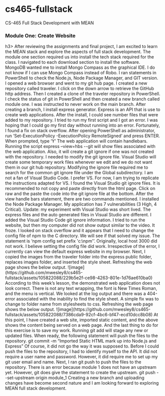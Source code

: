 # cs465-fullstack
CS-465 Full Stack Development with MEAN
<h3>Module One: Create Website</h3>h3>
After reviewing the assignments and final project, I am excited to learn the MEAN stack and explore the aspects of full stack development. The module one section required us into install the tech stack required for the class. I navigated to each download section to install the software. MongoDB wanted me to install Mongo Compass as the graphical IDE. I do not know if I can use Mongo Compass instead of Robo.
I ran statements in PowerShell to check the Node.js, Node Package Manager, and GIT version. I opened a web browser and went to my git hub page. I created a new repository called traveler. I click on the down arrow to retrieve the GitHub http address. Then I created a clone of the traveler repository in PowerShell.
I check the status of git in PowerShell and then created a new branch called module one. I was instructed to never work on the main branch. After creating a branch, I install express generator. Express is an API that is use to create web applications. After the install, I could see number files that were added to my repository.
I tried to run my first script and I got an error. I was hoping that I could go my first day without running into an error. Fortunately, I found a fix on stack overflow. After opening PowerShell as administrator, run ‘Set-ExecutionPolicy -ExecutionPolicy RemoteSigned’ and press ENTER. When prompted, type ‘Y’
The web application will contain handlebars. Running the script express –view=hbs --git will show files associated with the web application. Also, it will create a git ignore if one was not created with the repository. I needed to modify the git ignore file. Visual Studio will create some temporary work files whenever we edit and we do not want them in our git hub repository.
Modifying the ignore file required me to search for the common git ignore file under the Global subdirectory. I am not a fan of Visual Studio Code. I prefer VS. For now, I am trying to replicate the instructions adapted for VS. I found the Visual Studio git ignore files. It is recommended to not copy and paste directly from the html page. Click on raw and the paste the code into the git ignore file at the bottom.
After the view handle bars statement, there are two commands mentioned. I installed the Node Package Manager. My application has 7 vulnerabilities (3 High, 4 Critical). 
Update: my experiment with Visual Studio was short lived. The express files and the auto generated files in Visual Studio are different. I added the Visual Studio Code git ignore information. I tried to run the website, but then my computer did not show output similar to the video. It froze.
I looked on stack overflow and it appears that I need to change the config file of npm to the C directory. We will see if that solved my issue. The statement is ‘npm config set prefix 'c:\npm'’. Originally, local host 3000 did not work. I believe setting the config file did work. Irrespective of the error, I currently can view the default express website in my browser.
Next, I copied the images from the traveler folder into the express public folder, replaces images folder, and inserted the style sheet. Refreshing the web page shows the below output.
![image](https://github.com/mwesley8/cs465-fullstack/assets/105822088/229b5e2f-ce98-4263-801e-1d76ae610ba0)
According to this week’s lesson, the demonstrated web application does not look correct. There is not any text wrapping, the font is New Times Roman, and the menu is vertical. We looked at the log output and there was a 404-error associated with the inability to find the style sheet. A simple fix was to change to folder name from stylesheets to css. Refreshing the web page shows the below output.
![image](https://github.com/mwesley8/cs465-fullstack/assets/105822088/7386cda9-92cf-4bc6-bf47-ecd10dcc8b08)
At this point, I have created a web site, imported static content, and the above shows the content being served on a web page. And the last thing to do for this exercise is to save my work. Running git add will stage any new or updated files. When ready, the following statement will push the files to the repository.
git commit -m “Imported Static HTML mark up into Node.js and Express”
Of course, it did not go the way it was supposed to. Before I could push the files to the repository, I had to identify myself to the API. It did not require a user name and password. However, it did require me to set up my git user email and name.
Next, I ran git push to push the files to the repository. There is an error because module 1 does not have an upstream yet. However, git does give the statement to create the upstream.
git push --set-upstream origin module_1
Creating a new branch and uploading changes have become second nature and I am looking forward to exploring MEAN full stack development.
